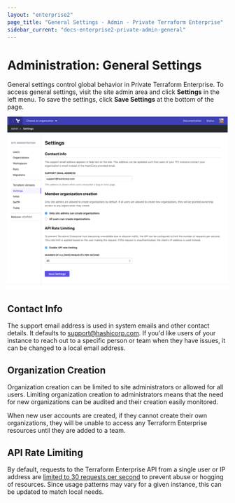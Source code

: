 ```yaml
---
layout: "enterprise2"
page_title: "General Settings - Admin - Private Terraform Enterprise"
sidebar_current: "docs-enterprise2-private-admin-general"
---
```


# Administration: General Settings

General settings control global behavior in Private Terraform Enterprise. To access general settings, visit the site admin area and click **Settings** in the left menu. To save the settings, click **Save Settings** at the bottom of the page.

![screenshot: the Settings admin page](./images/admin-general.png)

## Contact Info

The support email address is used in system emails and other contact details. It defaults to support@hashicorp.com. If you'd like  users of your instance to reach out to a specific person or team when they have issues, it can be changed to a local email address.

## Organization Creation

Organization creation can be limited to site administrators or allowed for all users. Limiting organization creation to administrators means that the need for new organizations can be audited and their creation easily monitored.

When new user accounts are created, if they cannot create their own organizations, they will be unable to access any Terraform Enterprise resources until they are added to a team.

## API Rate Limiting

By default, requests to the Terraform Enterprise API from a single user or IP address are [limited to 30 requests per second](../../api/index.html#rate-limiting) to prevent abuse or hogging of resources. Since usage patterns may vary for a given instance, this can be updated to match local needs.
